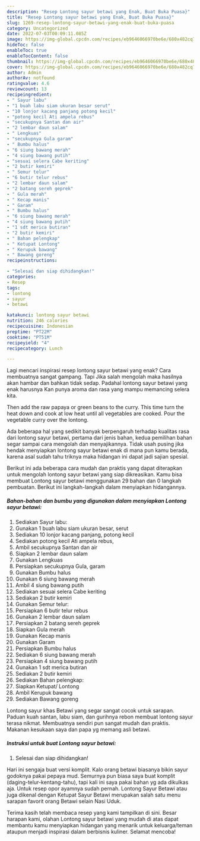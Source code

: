 ```yaml
---
description: "Resep Lontong sayur betawi yang Enak, Buat Buka Puasa}"
title: "Resep Lontong sayur betawi yang Enak, Buat Buka Puasa}"
slug: 1269-resep-lontong-sayur-betawi-yang-enak-buat-buka-puasa
category: Uncategorized
date: 2022-07-03T00:09:11.085Z
image: https://img-global.cpcdn.com/recipes/eb9646066970be6e/680x482cq70/lontong-sayur-betawi-foto-resep-utama.jpg
hideToc: false
enableToc: true
enableTocContent: false
thumbnail: https://img-global.cpcdn.com/recipes/eb9646066970be6e/680x482cq70/lontong-sayur-betawi-foto-resep-utama.jpg
cover: https://img-global.cpcdn.com/recipes/eb9646066970be6e/680x482cq70/lontong-sayur-betawi-foto-resep-utama.jpg
author: Admin
authorAv: notfound
ratingvalue: 4.6
reviewcount: 13
recipeingredient:
- " Sayur labu"
- "1 buah labu siam ukuran besar serut"
- "10 lonjor kacang panjang potong kecil"
- "potong kecil Ati ampela rebus"
- "secukupnya Santan dan air"
- "2 lembar daun salam"
- " Lengkuas"
- "secukupnya Gula garam"
- " Bumbu halus"
- "6 siung bawang merah"
- "4 siung bawang putih"
- "sesuai selera Cabe keriting"
- "2 butir kemiri"
- " Semur telur"
- "6 butir telur rebus"
- "2 lembar daun salam"
- "2 batang sereh geprek"
- " Gula merah"
- " Kecap manis"
- " Garam"
- " Bumbu halus"
- "6 siung bawang merah"
- "4 siung bawang putih"
- "1 sdt merica butiran"
- "2 butir kemiri"
- " Bahan pelengkap"
- " Ketupat Lontong"
- " Kerupuk bawang"
- " Bawang goreng"
recipeinstructions:

- "Selesai dan siap dihidangkan!"
categories:
- Resep
tags:
- lontong
- sayur
- betawi

katakunci: lontong sayur betawi 
nutrition: 246 calories
recipecuisine: Indonesian
preptime: "PT22M"
cooktime: "PT51M"
recipeyield: "4"
recipecategory: Lunch

---
```



Lagi mencari inspirasi resep lontong sayur betawi yang enak? Cara membuatnya sangat gampang. Tapi Jika salah mengolah maka hasilnya akan hambar dan bahkan tidak sedap. Padahal lontong sayur betawi yang enak harusnya Kan punya aroma dan rasa yang mampu memancing selera kita.


Then add the raw papaya or green beans to the curry. This time turn the heat down and cook at low heat until all vegetables are cooked. Pour the vegetable curry over the lontong.

Ada beberapa hal yang sedikit banyak berpengaruh terhadap kualitas rasa dari lontong sayur betawi, pertama dari jenis bahan, kedua pemilihan bahan segar sampai cara mengolah dan menyajikannya. Tidak usah pusing jika hendak menyiapkan lontong sayur betawi enak di mana pun kamu berada, karena asal sudah tahu triknya maka hidangan ini dapat jadi sajian spesial.


Berikut ini ada beberapa cara mudah dan praktis yang dapat diterapkan untuk mengolah lontong sayur betawi yang siap dikreasikan. Kamu bisa membuat Lontong sayur betawi menggunakan 29 bahan dan 0 langkah pembuatan. Berikut ini langkah-langkah dalam menyiapkan hidangannya.

<!--inarticleads1-->

##### Bahan-bahan dan bumbu yang digunakan dalam menyiapkan Lontong sayur betawi:

1. Sediakan  Sayur labu:
1. Gunakan 1 buah labu siam ukuran besar, serut
1. Sediakan 10 lonjor kacang panjang, potong kecil
1. Sediakan potong kecil Ati ampela rebus,
1. Ambil secukupnya Santan dan air
1. Siapkan 2 lembar daun salam
1. Gunakan  Lengkuas
1. Persiapkan secukupnya Gula, garam
1. Gunakan  Bumbu halus
1. Gunakan 6 siung bawang merah
1. Ambil 4 siung bawang putih
1. Sediakan sesuai selera Cabe keriting
1. Sediakan 2 butir kemiri
1. Gunakan  Semur telur:
1. Persiapkan 6 butir telur rebus
1. Gunakan 2 lembar daun salam
1. Persiapkan 2 batang sereh geprek
1. Siapkan  Gula merah
1. Gunakan  Kecap manis
1. Gunakan  Garam
1. Persiapkan  Bumbu halus
1. Sediakan 6 siung bawang merah
1. Persiapkan 4 siung bawang putih
1. Gunakan 1 sdt merica butiran
1. Sediakan 2 butir kemiri
1. Sediakan  Bahan pelengkap:
1. Siapkan  Ketupat/ Lontong
1. Ambil  Kerupuk bawang
1. Sediakan  Bawang goreng


Lontong sayur khas Betawi yang segar sangat cocok untuk sarapan. Paduan kuah santan, labu siam, dan gurihnya rebon membuat lontong sayur terasa nikmat. Membuatnya sendiri pun sangat mudah dan praktis. Makanan kesukaan saya dan papa yg memang asli betawi. 

<!--inarticleads2-->

##### Instruksi untuk buat Lontong sayur betawi:


1. Selesai dan siap dihidangkan!

Hari ini sengaja buat versi komplit. Kalo orang betawi biasanya bikin sayur godoknya pakai pepaya mud. Semurnya pun biasa saya buat komplit (daging-telur-kentang-tahu), tapi kali ini saya pakai bahan yg ada dikulkas aja. Untuk resep opor ayamnya sudah pernah. Lontong Sayur Betawi atau juga dikenal dengan Ketupat Sayur Betawi merupakan salah satu menu sarapan favorit orang Betawi selain Nasi Uduk. 

Terima kasih telah membaca resep yang kami tampilkan di sini. Besar harapan kami, olahan Lontong sayur betawi yang mudah di atas dapat membantu kamu menyiapkan hidangan yang menarik untuk keluarga/teman ataupun menjadi inspirasi dalam berbisnis kuliner. Selamat mencoba!
